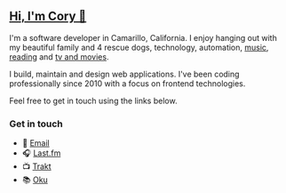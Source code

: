 ## [Hi, I'm Cory 👋](https://coryd.dev)

I'm a software developer in Camarillo, California. I enjoy hanging out with my beautiful family and 4 rescue dogs, technology, automation, <a href="https://www.last.fm/user/cdme_" target="_blank" rel="noopener noreferrer">music</a>, <a href="https://oku.club/user/cory" target="_blank" rel="noopener noreferrer">reading</a> and <a href="https://trakt.tv/users/cdransf" target="_blank" rel="noopener noreferrer">tv and movies</a>.

I build, maintain and design web applications. I've been coding professionally since 2010 with a focus on frontend technologies.

Feel free to get in touch using the links below.

### Get in touch

- 📧 [Email](mailto:cordial.desk8328@coryd.dev)
- 🎧 [Last.fm](https://last.fm/user/cdme_)
- 📺 [Trakt](https://trakt.tv/users/cdransf)
- 📚 [Oku](https://oku.club/user/cory)
